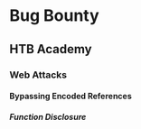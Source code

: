 # Bug Bounty
## HTB Academy
### Web Attacks
#### Bypassing Encoded References
##### Function Disclosure

